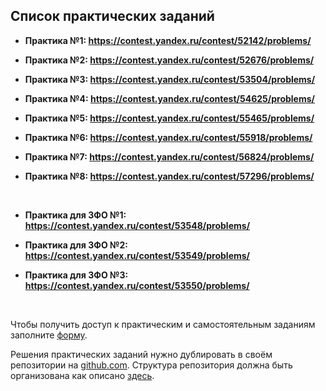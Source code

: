 ## Список практических заданий

- **Практика №1: https://contest.yandex.ru/contest/52142/problems/**

- **Практика №2: https://contest.yandex.ru/contest/52676/problems/**

- **Практика №3: https://contest.yandex.ru/contest/53504/problems/**

- **Практика №4: https://contest.yandex.ru/contest/54625/problems/**

- **Практика №5: https://contest.yandex.ru/contest/55465/problems/**

- **Практика №6: https://contest.yandex.ru/contest/55918/problems/**

- **Практика №7: https://contest.yandex.ru/contest/56824/problems/**

- **Практика №8: https://contest.yandex.ru/contest/57296/problems/**

<br>

- **Практика для ЗФО №1: https://contest.yandex.ru/contest/53548/problems/**

- **Практика для ЗФО №2: https://contest.yandex.ru/contest/53549/problems/**

- **Практика для ЗФО №3: https://contest.yandex.ru/contest/53550/problems/**

<br>

Чтобы получить доступ к практическим и самостоятельным заданиям заполните [форму](https://docs.google.com/forms/d/e/1FAIpQLSeMeLaCDmoZLlHI1ROi0F5p2QcMc_Z8fQ-kqXxd0_T57AuuJQ/viewform?usp=sf_link).

Решения практических заданий нужно дублировать в своём репозитории на [github.com](https://github.com/). Структура репозитория должна быть организована как описано [здесь](./repo_structure.md).

